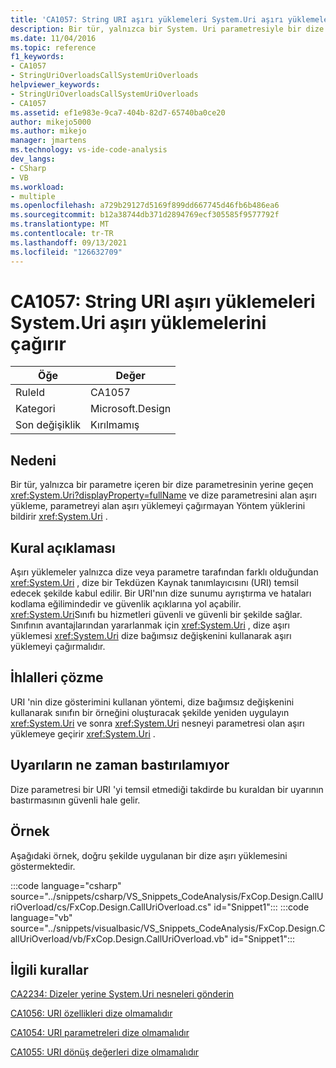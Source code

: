```yaml
---
title: 'CA1057: String URI aşırı yüklemeleri System.Uri aşırı yüklemelerini çağırır'
description: Bir tür, yalnızca bir System. Uri parametresiyle bir dize parametresinin yerine geçecek şekilde değişen ve String parametresini alan aşırı yükleme, System. Uri parametresini alan aşırı yüklemeyi çağırmayan Yöntem yüklerini bildirir.
ms.date: 11/04/2016
ms.topic: reference
f1_keywords:
- CA1057
- StringUriOverloadsCallSystemUriOverloads
helpviewer_keywords:
- StringUriOverloadsCallSystemUriOverloads
- CA1057
ms.assetid: ef1e983e-9ca7-404b-82d7-65740ba0ce20
author: mikejo5000
ms.author: mikejo
manager: jmartens
ms.technology: vs-ide-code-analysis
dev_langs:
- CSharp
- VB
ms.workload:
- multiple
ms.openlocfilehash: a729b29127d5169f899dd667745d46fb6b486ea6
ms.sourcegitcommit: b12a38744db371d2894769ecf305585f9577792f
ms.translationtype: MT
ms.contentlocale: tr-TR
ms.lasthandoff: 09/13/2021
ms.locfileid: "126632709"
---
```

# <a name="ca1057-string-uri-overloads-call-systemuri-overloads"></a>CA1057: String URI aşırı yüklemeleri System.Uri aşırı yüklemelerini çağırır

|Öğe|Değer|
|-|-|
|RuleId|CA1057|
|Kategori|Microsoft.Design|
|Son değişiklik|Kırılmamış|

## <a name="cause"></a>Nedeni

Bir tür, yalnızca bir parametre içeren bir dize parametresinin yerine geçen <xref:System.Uri?displayProperty=fullName> ve dize parametresini alan aşırı yükleme, parametreyi alan aşırı yüklemeyi çağırmayan Yöntem yüklerini bildirir <xref:System.Uri> .

## <a name="rule-description"></a>Kural açıklaması
Aşırı yüklemeler yalnızca dize veya parametre tarafından farklı olduğundan <xref:System.Uri> , dize bir Tekdüzen Kaynak tanımlayıcısını (URI) temsil edecek şekilde kabul edilir. Bir URI'nın dize sunumu ayrıştırma ve hataları kodlama eğilimindedir ve güvenlik açıklarına yol açabilir. <xref:System.Uri>Sınıfı bu hizmetleri güvenli ve güvenli bir şekilde sağlar. Sınıfının avantajlarından yararlanmak için <xref:System.Uri> , dize aşırı yüklemesi <xref:System.Uri> dize bağımsız değişkenini kullanarak aşırı yüklemeyi çağırmalıdır.

## <a name="how-to-fix-violations"></a>İhlalleri çözme
URI 'nin dize gösterimini kullanan yöntemi, dize bağımsız değişkenini kullanarak sınıfın bir örneğini oluşturacak şekilde yeniden uygulayın <xref:System.Uri> ve sonra <xref:System.Uri> nesneyi parametresi olan aşırı yüklemeye geçirir <xref:System.Uri> .

## <a name="when-to-suppress-warnings"></a>Uyarıların ne zaman bastırılamıyor
Dize parametresi bir URI 'yi temsil etmediği takdirde bu kuraldan bir uyarının bastırmasının güvenli hale gelir.

## <a name="example"></a>Örnek
Aşağıdaki örnek, doğru şekilde uygulanan bir dize aşırı yüklemesini göstermektedir.

:::code language="csharp" source="../snippets/csharp/VS_Snippets_CodeAnalysis/FxCop.Design.CallUriOverload/cs/FxCop.Design.CallUriOverload.cs" id="Snippet1":::
:::code language="vb" source="../snippets/visualbasic/VS_Snippets_CodeAnalysis/FxCop.Design.CallUriOverload/vb/FxCop.Design.CallUriOverload.vb" id="Snippet1":::

## <a name="related-rules"></a>İlgili kurallar
[CA2234: Dizeler yerine System.Uri nesneleri gönderin](/dotnet/fundamentals/code-analysis/quality-rules/ca2234)

[CA1056: URI özellikleri dize olmamalıdır](/dotnet/fundamentals/code-analysis/quality-rules/ca1056)

[CA1054: URI parametreleri dize olmamalıdır](/dotnet/fundamentals/code-analysis/quality-rules/ca1054)

[CA1055: URI dönüş değerleri dize olmamalıdır](/dotnet/fundamentals/code-analysis/quality-rules/ca1055)
